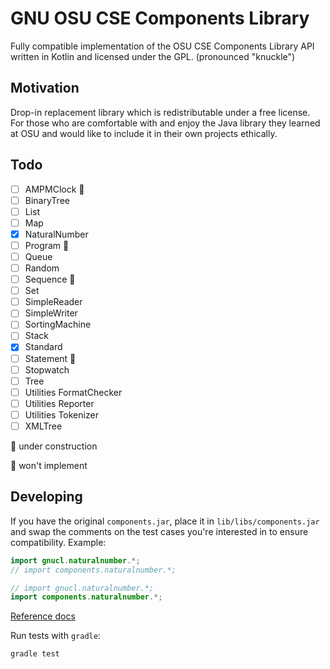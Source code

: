 # GNU OSU CSE Components Library

Fully compatible implementation of the OSU CSE Components Library API written in Kotlin and licensed under the GPL. (pronounced "knuckle")

## Motivation

Drop-in replacement library which is redistributable under a free license. For those who are comfortable with and enjoy the Java library they learned at OSU and would like to include it in their own projects ethically.

## Todo

- [ ] AMPMClock :stop_sign:
- [ ] BinaryTree
- [ ] List
- [ ] Map
- [x] NaturalNumber
- [ ] Program :stop_sign:
- [ ] Queue
- [ ] Random
- [ ] Sequence :construction:
- [ ] Set
- [ ] SimpleReader
- [ ] SimpleWriter
- [ ] SortingMachine
- [ ] Stack
- [x] Standard
- [ ] Statement :stop_sign:
- [ ] Stopwatch
- [ ] Tree
- [ ] Utilities FormatChecker
- [ ] Utilities Reporter
- [ ] Utilities Tokenizer
- [ ] XMLTree

:construction: under construction

:stop_sign: won't implement

## Developing

If you have the original `components.jar`, place it in `lib/libs/components.jar` and swap the comments on the test cases you're interested in to ensure compatibility. Example:

```java
import gnucl.naturalnumber.*;
// import components.naturalnumber.*;
```

```java
// import gnucl.naturalnumber.*;
import components.naturalnumber.*;
```

[Reference docs](http://web.cse.ohio-state.edu/software/common/doc)

Run tests with `gradle`:

```
gradle test
```
